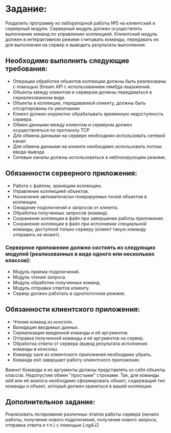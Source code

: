 # Задание:
Разделить программу из лабораторной работы №5 на клиентский и серверный модули. Серверный модуль должен осуществлять выполнение команд по управлению коллекцией. Клиентский модуль должен в интерактивном режиме считывать команды, передавать их для выполнения на сервер и выводить результаты выполнения.
## Необходимо выполнить следующие требования:
  * Операции обработки объектов коллекции должны быть реализованы с помощью Stream API с использованием лямбда-выражений.
  * Объекты между клиентом и сервером должны передаваться в сериализованном виде.
  * Объекты в коллекции, передаваемой клиенту, должны быть отсортированы по умолчанию
  * Клиент должен корректно обрабатывать временную недоступность сервера.
  * Обмен данными между клиентом и сервером должен осуществляться по протоколу TCP
  * Для обмена данными на сервере необходимо использовать сетевой канал
  * Для обмена данными на клиенте необходимо использовать потоки ввода-вывода
  * Сетевые каналы должны использоваться в неблокирующем режиме.
## Обязанности серверного приложения:
  * Работа с файлом, хранящим коллекцию.
  * Управление коллекцией объектов.
  * Назначение автоматически генерируемых полей объектов в коллекции.
  * Ожидание подключений и запросов от клиента.
  * Обработка полученных запросов (команд).
  * Сохранение коллекции в файл при завершении работы приложения.
  * Сохранение коллекции в файл при исполнении специальной команды, доступной только серверу (клиент такую команду отправить не может).
  ### Серверное приложение должно состоять из следующих модулей (реализованных в виде одного или нескольких классов):
  * Модуль приема подключений.
  * Модуль чтения запроса.
  * Модуль обработки полученных команд.
  * Модуль отправки ответов клиенту.
  * Сервер должен работать в однопоточном режиме.
## Обязанности клиентского приложения:
* Чтение команд из консоли.
* Валидация вводимых данных.
* Сериализация введенной команды и её аргументов.
* Отправка полученной команды и её аргументов на сервер.
* Обработка ответа от сервера (вывод результата исполнения команды в консоль).
* Команду save из клиентского приложения необходимо убрать.
* Команда exit завершает работу клиентского приложения.

Важно! Команды и их аргументы должны представлять из себя объекты классов. Недопустим обмен "простыми" строками. Так, для команды add или её аналога необходимо сформировать объект, содержащий тип команды и объект, который должен храниться в вашей коллекции.
## Дополнительное задание:
Реализовать логирование различных этапов работы сервера (начало работы, получение нового подключения, получение нового запроса, отправка ответа и т.п.) с помощью Log4J2
